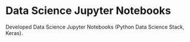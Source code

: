 # Data Science Jupyter Notebooks
Developed Data Science Jupyter Notebooks (Python Data Science Stack, Keras).
